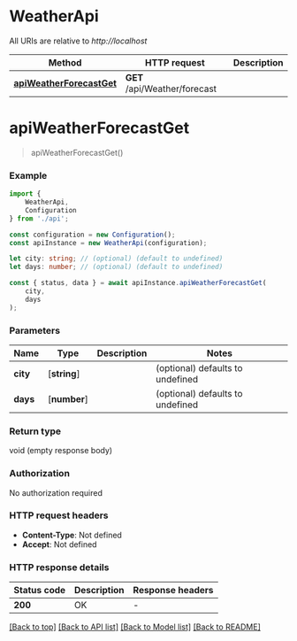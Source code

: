 # WeatherApi

All URIs are relative to *http://localhost*

|Method | HTTP request | Description|
|------------- | ------------- | -------------|
|[**apiWeatherForecastGet**](#apiweatherforecastget) | **GET** /api/Weather/forecast | |

# **apiWeatherForecastGet**
> apiWeatherForecastGet()


### Example

```typescript
import {
    WeatherApi,
    Configuration
} from './api';

const configuration = new Configuration();
const apiInstance = new WeatherApi(configuration);

let city: string; // (optional) (default to undefined)
let days: number; // (optional) (default to undefined)

const { status, data } = await apiInstance.apiWeatherForecastGet(
    city,
    days
);
```

### Parameters

|Name | Type | Description  | Notes|
|------------- | ------------- | ------------- | -------------|
| **city** | [**string**] |  | (optional) defaults to undefined|
| **days** | [**number**] |  | (optional) defaults to undefined|


### Return type

void (empty response body)

### Authorization

No authorization required

### HTTP request headers

 - **Content-Type**: Not defined
 - **Accept**: Not defined


### HTTP response details
| Status code | Description | Response headers |
|-------------|-------------|------------------|
|**200** | OK |  -  |

[[Back to top]](#) [[Back to API list]](../README.md#documentation-for-api-endpoints) [[Back to Model list]](../README.md#documentation-for-models) [[Back to README]](../README.md)

